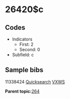 # 26420$c

## Codes

-   Indicators
    -   First: 2
    -   Second: 0
-   Subfield: c

## Sample bibs

11338424 [Quicksearch](https://search.library.yale.edu/catalog/11338424) [VXWS](http://prodorbis.library.yale.edu:7014/vxws/GetHoldingsService?bibId=11338424)

**Parent topic:**[264](../../tags/264/264.md)

